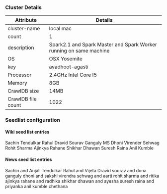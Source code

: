 ### Cluster Details

| Attribute | Details |
| --- | --- |
|cluster-name|local mac|
|count|1|
|description|Spark2.1 and Spark Master and Spark Worker running on same machine|
|OS|OSX Yosemite|
|key|avadhoot-agasti|
|Processor|2.4GHz Intel Core I5|
|Memory|8GB|
|CrawlDB size|14MB|
|CrawlDB file count|1022|

### Seedlist configuration

#### Wiki seed list entries

Sachin Tendulkar
Rahul Dravid
Sourav Ganguly
MS Dhoni
Virender Sehwag
Rohit Sharma
Ajinkya Rahane
Shikhar Dhawan
Suresh Raina
Anil Kumble

#### News seed list entries

Sachin and Anjali Tendulkar
Rahul and Vijeta Dravid
sourav and dona ganguly
dhoni and sakshi
virendra sehwag and aarti
rohit sharma and ritika
ajinkya rahane and radhika
shikhar dhawan and ayesha
suresh raina and priyanka
anil kumble chethana




